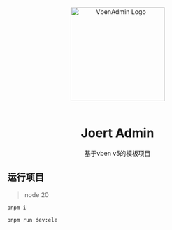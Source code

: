 <div align="center"> <a href="https://github.com/anncwb/vue-vben-admin"> <img alt="VbenAdmin Logo" width="215" src="https://unpkg.com/@vbenjs/static-source@0.1.7/source/logo-v1.webp"> </a> <br> <br>


<h1>Joert Admin</h1>

基于vben v5的模板项目
</div>

## 运行项目
> node 20
```
pnpm i

pnpm run dev:ele
```
